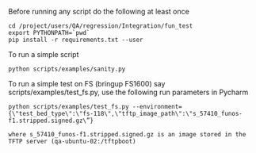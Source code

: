 Before running any script do the following at least once
~~~
cd /project/users/QA/regression/Integration/fun_test
export PYTHONPATH=`pwd`
pip install -r requirements.txt --user
~~~

To run a simple script
~~~
python scripts/examples/sanity.py
~~~

To run a simple test on FS (bringup FS1600) say scripts/examples/test_fs.py, use the following run parameters in Pycharm
~~~
python scripts/examples/test_fs.py --environment={\"test_bed_type\":\"fs-118\",\"tftp_image_path\":\"s_57410_funos-f1.stripped.signed.gz\”}

where s_57410_funos-f1.stripped.signed.gz is an image stored in the TFTP server (qa-ubuntu-02:/tftpboot)
~~~
